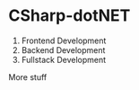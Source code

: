 # CSharp-dotNET

1. Frontend Development
2. Backend Development
3. Fullstack Development

More stuff
